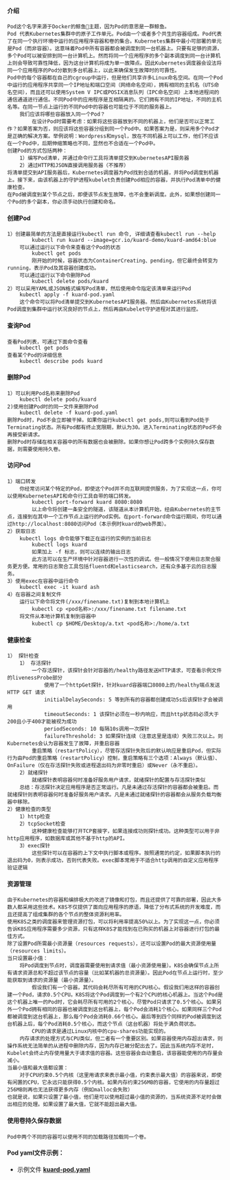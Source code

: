 #### 介绍

    Pod这个名字来源于Docker的鲸鱼🐳主题，因为Pod的意思是一群鲸鱼。
    Pod 代表Kubernetes集群中的原子工作单元。Pod由一个或者多个共生的容器组成。Pod代表了在同一个执行环境中运行的应用程序容器和卷的集合。Kubernetes集群中最小可部署的单元是Pod（而非容器）。这意味着Pod中所有容器都会被调度到同一台机器上。只要有足够的资源，多个Pod可以被安排到同一台计算机上。然而将同一个应用程序的多个副本调度到同一台计算机上则会导致可靠性降低，因为这台计算机将成为单一故障点。因此Kubernetes调度器会设法将同一个应用程序的Pod分散到多台机器上，以此来确保发生故障时的可靠性。
    Pod中的每个容器都在自己的cgroup中运行，但是他们共享许多Linux命名空间。在同一个Pod中运行的应用程序共享同一个IP地址和端口空间（网络命名空间），拥有相同的主机名（UTS命名空间），而且还可以使用System V IPC或POSIX消息队列（IPC命名空间）上本地进程间的通信通道进行通信。不同Pod中的应用程序是互相隔离的。它们拥有不同的IP地址，不同的主机名等。在同一节点上运行的不同Pod中的容器也可能位于不同的服务器上。
        我们应该将哪些容器放入同一个Pod？
            在设计Pod时需要考虑：如果将这些容器放到不同的机器上，他们是否可以正常工作？如果答案为否，则应该将这些容器分组到同一个Pod中。如果答案为是，则采用多个Pod才是正确的解决方案。举例说明：Wordpress和mysql，放在不同机器上可以工作，他们不应该在一个Pod中，后期伸缩策略也不同，显然也不合适在一个Pod中。
    创建Pod的方式包括两种：
        1）编写Pod清单，并通过命令行工具将清单提交到KubernetesAPI服务器
        2）通过HTTP和JSON直接调用服务器（不推荐）
    将清单提交到API服务器后，Kubernetes调度器为Pod找到合适的机器，并将Pod调度到机器上。接下来，由该机器上的守护进程kubelet负责创建Pod相应的容器，并执行Pod清单中的健康检查。
    在Pod被调度到某个节点之后，即便该节点发生故障，也不会重新调度。此外，如果想创建同一个Pod的多个副本，你必须手动执行创建和命名。

#### 创建Pod

    1）创建最简单的方法是直接运行kubectl run 命令, 详细请查看kubectl run --help
            kubectl run kuard --image=gcr.io/kuard-demo/kuard-amd64:blue 
        可以通过运行以下命令来查看这个Pod的状态
            kubectl get pods 
            刚开始的时候，容器状态为ContainerCreating、pending，但它最终会转变为running，表示Pod及其容器创建成功。
        可以通过运行以下命令删除Pod
            kubectl delete pods/kuard 
    2）可以采用YAML或JSON格式编写Pod清单，然后使用命令指定该清单来运行Pod
        kubectl apply -f kuard-pod.yaml
        这个命令可以将Pod清单提交到KubernetesAPI服务器。然后由Kubernetes系统将该Pod调度到集群中运行状况良好的节点上，然后再由Kubelet守护进程对其进行监控。

#### 查询Pod

    查看Pod列表，可通过下面命令查看
        kubectl get pods
    查看某个Pod的详细信息
        kubectl describe pods kuard

#### 删除Pod

    1）可以利用Pod名称来删除Pod
        kubectl delete pods/kuard
    2)使用创建Pod时的同一文件来删除Pod
        kubectl delete -f kuard-pod.yaml
    删除Pod时，Pod不会立即被干掉。如果你运行kubectl get pods,则可以看到Pod处于Terminating状态。所有Pod都有终止宽限期，默认为30。进入Terminating状态的Pod不会再接受新请求。
    删除Pod时存储在相关容器中的所有数据也会被删除。如果你想让Pod跨多个实例持久保存数据，则需要使用持久卷。

#### 访问Pod

    1）端口转发
        你经常访问某个特定的Pod，即使这个Pod并不向互联网提供服务，为了实现这一点，你可以使用KubernetesAPI和命令行工具自带的端口转发。
            kubectl port-forward kuard 8080:8080
            以上命令将创建一条安全的隧道，该隧道从本计算机开始，经由Kubernetes的主节点，连接到在其中一个工作节点上运行的Pod实例。在port-forward命令运行期间，你可以通过http://localhost:8080访问Pod（本示例时kuard的web界面）。
    2）获取日志
        kubectl logs 命令能够下载正在运行的实例的当前日志
            kubectl logs kuard
            如果加上 -f 标志，则可以连续的输出日志
            此方法可以在生产环境中针对容器进行一次性的调试。但一般情况下使用日志聚合服务更方便。常用的日志聚合工具包括fluentd和elasticsearch，还有众多基于云的日志服务。
    3）使用exec在容器中运行命令
        kubectl exec -it kuard ash
    4）在容器之间复制文件
        运行以下命令将文件(/xxx/finename.txt)复制到本地计算机上
            kubectl cp <pod名称>:/xxx/finename.txt filename.txt
        将文件从本地计算机复制到容器中
            kubectl cp $HOME/Desktop/a.txt <pod名称>:/home/a.txt

#### 健康检查

    1） 探针检查
        1） 存活探针
            一个存活探针，该探针会针对容器的/healthy路径发送HTTP请求，可查看示例文件的livenessProbe部分
                使用了一个httpGet探针，针对kuard容器端口8080上的/healthy端点发送HTTP GET 请求
                initialDelaySeconds: 5 等到所有的容器都创建成功5s后该探针才会被调用
                timeoutSeconds: 1 该探针必须在一秒内响应，而且http状态码必须大于200且小于400才能被视为成功
                periodSeconds: 10 每隔10s调用一次探针
                failureThreshold: 3 如果探针连续（注意这里是连续）失败三次以上。则Kubernetes会认为容器发生了故障，并重启容器
            重启策略（restartPolicy），尽管存活探针失败后的默认响应是重启Pod，但实际行为由Pod的重启策略（restartPolicy）控制，重启策略有三个选项：Always（默认值）、OnFailure（仅在存活探针失败或进程退出码为非零时重启）或Never（永不重启）。
        2）就绪探针
            就绪探针表明容器何时准备好服务用户请求，就绪探针的配置与存活探针类似
        总结：存活探针决定应用程序是否正常运行。凡是未通过存活探针的容器都会被重启。而就绪探针则表明容器何时准备好服务用户请求。凡是未通过就绪探针的容器都会从服务负载均衡器中移除。
    2）健康检查的类型
        1）http检查
        2）tcpSocket检查
            这种健康检查能够打开TCP套接字，如果连接成功则探针成功。这种类型可以用于非http应用程序，如数据库或其他不基于http的API。
        3）exec探针
            这些探针可以在容器的上下文中执行脚本或程序。按照通常的约定，如果脚本执行的退出码为0，则表示成功，否则代表失败。exec脚本常用于不适合http调用的自定义应用程序验证逻辑

#### 资源管理

    由于Kubernetes的容器和编排极大的改进了镜像和打包，而且还提供了可靠的部署，因此大多数人都采用这些技术。K8S不仅提供了面向应用程序的原语，降低了分布式系统的开发难度，而且还提高了组成集群的各个节点的整体资源利用率。
    使用K8S之类的调度器来管理资源打包，可以将利用率提高50%以上。为了实现这一点，你必须告诉K8S应用程序需要多少资源，只有这样K8S才能找到在已购买的机器上对容器进行打包的最佳方式。
    除了设置Pod所需最小资源量（resources requests），还可以设置Pod的最大资源使用量（resources limits）。
    当只设置最小值：
        将Pod调度到节点时，调度器需要使用到请求值（最小资源使用量）。K8S会确保节点上所有请求资源总和不超过该节点的容量（比如某机器的总资源量）。因此Pod在节点上运行时，至少能获取到请求的资源量（最小资源量）。
            假设我们有一个容器，其代码会耗尽所有可用的CPU核心。假设我们用这样的容器创建一个Pod，请求0.5个CPU。K8S将这个Pod调度到一个有2个CPU的核心机器上。当这个Pod是这个机器上唯一的Pod时，它会耗尽所有可用的2个核心，尽管Pod只请求了0.5个核心。如果另外一个Pod拥有相同的容器也被调度到这台机器上，每个Pod会消耗1个核心。如果同样三个Pod都被调度到这台机器上，那么每个Pod会消耗0.66个核心。最后等到四个同样的Pod被调度到这台机器上后，每个Pod消耗0.5个核心，而这个节点（这台机器）将处于满负荷状态。
            CPU的请求是通过Linux内核中的cpu-shares功能实现的。
        内存请求的处理方式与CPU类似，但二者有一个重要区别。如果容器使用内存超出请求，则操作系统无法简单的从进程中删除内存，因为内存已被分配出去了。因此当系统内存不足时，Kubelet会终止内存使用量大于请求值的容器。这些容器会自动重启，该容器能使用的内存量会减小。
    当最小值和最大值都设置：
        对于CPU约束0.5个内核（这里用请求来表示最小值，约束表示最大值）的容器来说，即使有闲置的CPU，它永远只能获得0.5个内核。如果内存约束256MB的容器，它使用的内存量超过256MB则再也无法获得更多内存（例如malloc会失败）
    也就是说，如果只设置了最小值，他们是可以使用超过最小值的资源的，当系统资源不足时会做出相应的处理。如果设置了最大值，它就不能超出最大值。

#### 使用卷持久保存数据
    Pod中两个不同的容器可以使用不同的加载路径加载同一个卷。
    


#### Pod yaml文件示例：

- 示例文件 [**kuard-pod.yaml**](../demo/kuard-pod-demo.yaml)
